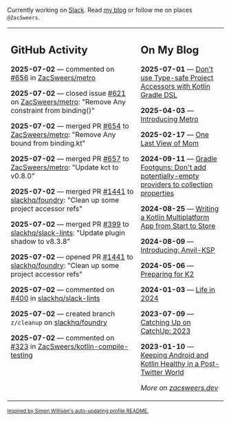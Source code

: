 Currently working on [Slack](https://slack.com/). Read [my blog](https://zacsweers.dev/) or follow me on places `@ZacSweers`.

<table><tr><td valign="top" width="60%">

## GitHub Activity
<!-- githubActivity starts -->
**2025-07-02** — commented on [#656](https://github.com/ZacSweers/metro/issues/656#issuecomment-3030294696) in [ZacSweers/metro](https://github.com/ZacSweers/metro)

**2025-07-02** — closed issue [#621](https://github.com/ZacSweers/metro/issues/621) on [ZacSweers/metro](https://github.com/ZacSweers/metro): "Remove Any constraint from binding<T : Any>()"

**2025-07-02** — merged PR [#654](https://github.com/ZacSweers/metro/pull/654) to [ZacSweers/metro](https://github.com/ZacSweers/metro): "Remove Any bound from binding.kt"

**2025-07-02** — merged PR [#657](https://github.com/ZacSweers/metro/pull/657) to [ZacSweers/metro](https://github.com/ZacSweers/metro): "Update kct to v0.8.0"

**2025-07-02** — merged PR [#1441](https://github.com/slackhq/foundry/pull/1441) to [slackhq/foundry](https://github.com/slackhq/foundry): "Clean up some project accessor refs"

**2025-07-02** — merged PR [#399](https://github.com/slackhq/slack-lints/pull/399) to [slackhq/slack-lints](https://github.com/slackhq/slack-lints): "Update plugin shadow to v8.3.8"

**2025-07-02** — opened PR [#1441](https://github.com/slackhq/foundry/pull/1441) to [slackhq/foundry](https://github.com/slackhq/foundry): "Clean up some project accessor refs"

**2025-07-02** — commented on [#400](https://github.com/slackhq/slack-lints/issues/400#issuecomment-3029998424) in [slackhq/slack-lints](https://github.com/slackhq/slack-lints)

**2025-07-02** — created branch `z/cleanup` on [slackhq/foundry](https://github.com/slackhq/foundry)

**2025-07-02** — commented on [#323](https://github.com/ZacSweers/kotlin-compile-testing/issues/323#issuecomment-3029454995) in [ZacSweers/kotlin-compile-testing](https://github.com/ZacSweers/kotlin-compile-testing)
<!-- githubActivity ends -->
</td><td valign="top" width="40%">

## On My Blog
<!-- blog starts -->
**2025-07-01** — [Don't use Type-safe Project Accessors with Kotlin Gradle DSL](https://www.zacsweers.dev/dont-use-type-safe-project-accessors-with-kotlin-gradle-dsl/)

**2025-04-03** — [Introducing Metro](https://www.zacsweers.dev/introducing-metro/)

**2025-02-17** — [One Last View of Mom](https://www.zacsweers.dev/one-last-view-of-mom/)

**2024-09-11** — [Gradle Footguns: Don't add potentially-empty providers to collection properties](https://www.zacsweers.dev/gradle-footgun-adding-empty-providers-to-collection-properties/)

**2024-08-25** — [Writing a Kotlin Multiplatform App from Start to Store](https://www.zacsweers.dev/writing-a-kotlin-multiplatform-app-from-start-to-store/)

**2024-08-09** — [Introducing: Anvil-KSP](https://www.zacsweers.dev/introducing-anvil-ksp/)

**2024-05-06** — [Preparing for K2](https://www.zacsweers.dev/preparing-for-k2/)

**2024-01-03** — [Life in 2024](https://www.zacsweers.dev/life-in-2024/)

**2023-07-09** — [Catching Up on CatchUp: 2023](https://www.zacsweers.dev/catching-up-on-catchup-2023/)

**2023-01-10** — [Keeping Android and Kotlin Healthy in a Post-Twitter World](https://www.zacsweers.dev/keeping-android-healthy/)
<!-- blog ends -->
_More on [zacsweers.dev](https://zacsweers.dev/)_
</td></tr></table>

<sub><a href="https://simonwillison.net/2020/Jul/10/self-updating-profile-readme/">Inspired by Simon Willison's auto-updating profile README.</a></sub>